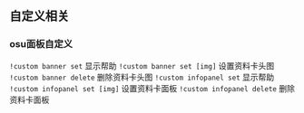 ## 自定义相关

### osu面板自定义
`!custom banner set` 显示帮助
`!custom banner set [img]` 设置资料卡头图
`!custom banner delete` 删除资料卡头图
`!custom infopanel set` 显示帮助
`!custom infopanel set [img]` 设置资料卡面板
`!custom infopanel delete` 删除资料卡面板